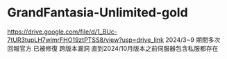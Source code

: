 # GrandFantasia-Unlimited-gold
https://drive.google.com/file/d/1_BUc-7tUR3tupLH7wimrFHO19ztPTSS8/view?usp=drive_link
2024/3~9 期間多次回報官方  已被修復   跨版本漏洞  直到2024/10月版本之前伺服器包含私服都存在
